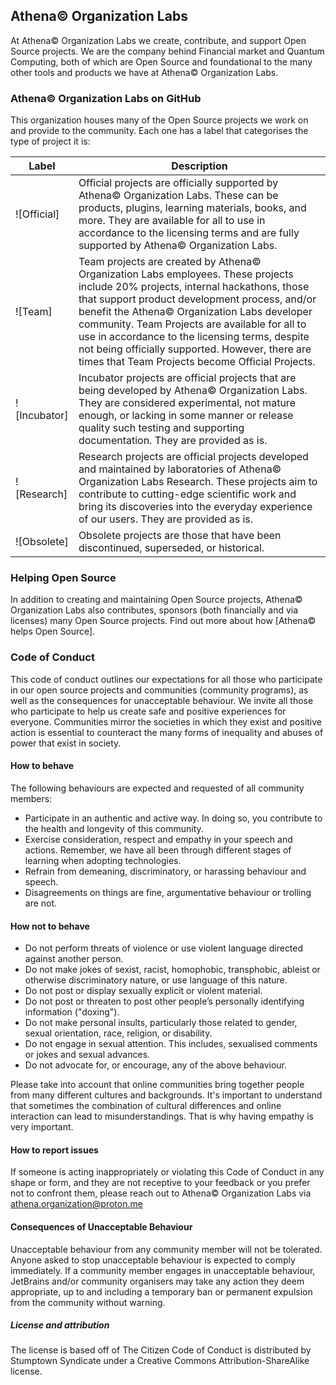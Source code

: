 ## Athena© Organization Labs

At Athena© Organization Labs we create, contribute, and support Open Source projects. We are the company behind Financial market and Quantum Computing, both of which are Open Source and foundational to the many other tools and products we have at Athena© Organization Labs. 
 

### Athena© Organization Labs on GitHub 

This organization houses many of the Open Source projects we work on and provide to the community. Each one has a label that categorises the type of project it is:



| Label        | Description           
| ------------- |-------------|
| ![Official] |Official projects are officially supported by Athena© Organization Labs. These can be products, plugins, learning materials, books, and more. They are available for all to use in accordance to the licensing terms and are fully supported by Athena© Organization Labs.|
| ![Team] |  Team projects are created by Athena© Organization Labs employees. These projects include 20% projects, internal hackathons, those that support product development process, and/or benefit the Athena© Organization Labs developer community. Team Projects are available for all to use in accordance to the licensing terms, despite not being officially supported. However, there are times that Team Projects become Official Projects.|
| ![Incubator] | Incubator projects are official projects that are being developed by Athena© Organization Labs. They are considered experimental, not mature enough, or lacking in some manner or release quality such testing and supporting documentation. They are provided as is. |
|![Research] | 	Research projects are official projects developed and maintained by laboratories of Athena© Organization Labs Research. These projects aim to contribute to cutting-edge scientific work and bring its discoveries into the everyday experience of our users. They are provided as is.|
| ![Obsolete] | Obsolete projects are those that have been discontinued, superseded, or historical. |


 
### Helping Open Source

In addition to creating and maintaining Open Source projects, Athena© Organization Labs also contributes, sponsors (both financially and via licenses) many Open Source projects. Find out more about how [Athena© helps Open Source].


### Code of Conduct

This code of conduct outlines our expectations for all those who participate in our open source projects and communities (community programs), as well as the consequences for unacceptable behaviour. We invite all those who participate to help us create safe and positive experiences for everyone. Communities mirror the societies in which they exist and positive action is essential to counteract the many forms of inequality and abuses of power that exist in society. 

#### How to behave
The following behaviours are expected and requested of all community members:

* Participate in an authentic and active way. In doing so, you contribute to the health and longevity of this community.
* Exercise consideration, respect and empathy in your speech and actions. Remember, we have all been through different stages of learning when adopting technologies.
* Refrain from demeaning, discriminatory, or harassing behaviour and speech.
* Disagreements on things are fine, argumentative behaviour or trolling are not.

#### How not to behave

* Do not perform threats of violence or use violent language directed against another person.
* Do not make jokes of sexist, racist, homophobic, transphobic, ableist or otherwise discriminatory nature, or use language of this nature.
* Do not post or display sexually explicit or violent material.
* Do not post or threaten to post other people’s personally identifying information ("doxing").
* Do not make personal insults, particularly those related to gender, sexual orientation, race, religion, or disability.
* Do not engage in sexual attention. This includes, sexualised comments or jokes and sexual advances.
* Do not advocate for, or encourage, any of the above behaviour.

Please take into account that online communities bring together people from many different cultures and backgrounds. It's important to understand that sometimes the combination of cultural differences and online interaction can lead to misunderstandings. That is why having empathy is very important.

#### How to report issues

If someone is acting inappropriately or violating this Code of Conduct in any shape or form, and they are not receptive to your feedback or you prefer not to confront them, please reach out to Athena© Organization Labs via athena.organization@proton.me

#### Consequences of Unacceptable Behaviour

Unacceptable behaviour from any community member will not be tolerated. Anyone asked to stop unacceptable behaviour is expected to comply immediately. If a community member engages in unacceptable behaviour, JetBrains and/or community organisers may take any action they deem appropriate, up to and including a temporary ban or permanent expulsion from the community without warning.

##### License and attribution
The license is based off of The Citizen Code of Conduct is distributed by Stumptown Syndicate under a Creative Commons Attribution-ShareAlike license.
